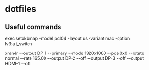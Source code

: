 # dotfiles

## Useful commands
exec setxkbmap -model pc104 -layout us -variant mac -option lv3:alt_switch

xrandr --output DP-1 --primary --mode 1920x1080 --pos 0x0 --rotate normal --rate 165.00 --output DP-2 --off --output DP-3 --off --output HDMI-1 --off
